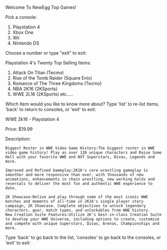 Welcome To NewEgg Top Games!

Pick a console:

1. Playstation 4
2. Xbox One
3. Wii
4. Nintendo DS

Choose a number or type "exit" to exit:





Playstation 4's Twenty Top Selling Items:

1. Attack On Titan (Tecmo)
2. Rise of the Tomb Raider (Square Enix)
3. Romance of The Three Kingdoms (Tecmo)
4. NBA 2K16 (2KSports)
5. WWE 2L16 (2KSports)
etc.....


Which Item would you like to know more about? Type 'list' to re-list items, 'back' to return to consoles, or 'exit' to exit:


WWE 2k16 - Playstation 4

Price:  $19.99

Description: 

    Biggest Roster in WWE Video Game History:The biggest roster in WWE video game history! Play as over 120 unique characters and Raise Some Hell with your favorite WWE and NXT Superstars, Divas, Legends and more.
    
    Improved and Refined Gameplay:2K16's core wrestling gameplay is smoother and more responsive than ever, with thousands of new animations, enhancements in chain wrestling, new working holds and reversals to deliver the most fun and authentic WWE experience to date.
    
    2K Showcase:Relive and play through some of the most iconic WWE matches and moments of all-time in 2K16's single player story campaign, 2K Showcase. Complete objectives to unlock legendary characters, gear, match types, and unlockables from WWE history.
    New Creation Suite Features:Utilize 2K's best-in-class Creation Suite to develop your WWE Universe, including options to create, customize and compete with unique Superstars, Divas, Arenas, Championships and more.



Type 'back' to go back to the list, 'consoles' to go back to the consoles, or 'exit' to exit: